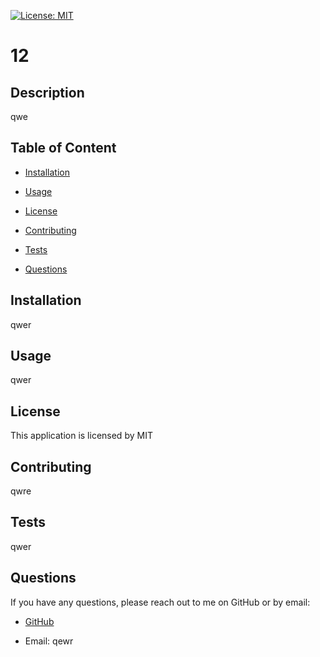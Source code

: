  [![License: MIT](https://img.shields.io/badge/License-MIT-yellow.svg)](https://opensource.org/licenses/MIT)
  # 12
  
  ## Description
  
  qwe
  
  ## Table of Content
  
  - [Installation](#installation)
  
  - [Usage](#usage)
  
  - [License](#license)
  
  - [Contributing](#contributing)
  
  - [Tests](#tests)
  
  - [Questions](#questions)
  
  ## Installation
  
  qwer
  
  ## Usage
  
  qwer

  ## License

  This application is licensed by MIT
  
  ## Contributing
  
  qwre
  
  ## Tests
  
  qwer
  
  ## Questions
  
  If you have any questions, please reach out to me on GitHub or by email:
  
  - [GitHub](qwer)
  
  - Email: qewr
